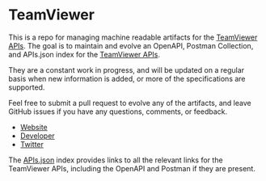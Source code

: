 # TeamViewerThis is a repo for managing machine readable artifacts for the [TeamViewer APIs](http://www.teamviewer.com/en/index.aspx). The goal is to maintain and evolve an OpenAPI, Postman Collection, and APIs.json index for the [TeamViewer APIs](http://www.teamviewer.com/en/index.aspx).They are a constant work in progress, and will be updated on a regular basis when new information is added, or more of the specifications are supported.Feel free to submit a pull request to evolve any of the artifacts, and leave GitHub issues if you have any questions, comments, or feedback.- [Website](http://www.teamviewer.com/en/index.aspx)- [Developer](http://www.teamviewer.com/en/index.aspx)- [Twitter](https://twitter.com/TeamViewer)The [APIs.json](https://github.com/api-evangelist/teamviewer/blob/master/apis.json) index provides links to all the relevant links for the TeamViewer APIs, including the OpenAPI and Postman if they are present.